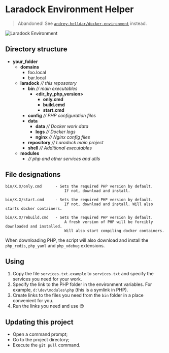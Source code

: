 # Laradock Environment Helper

> Abandoned! See [`andrey-helldar/docker-environment`](https://github.com/andrey-helldar/docker-environment) instead.

<img src="https://preview.dragon-code.pro/andrey-helldar/laradock-environment.svg?brand=docker" alt="Laradock Environment"/> 

## Directory structure

- **your_folder**
    - **domains**
        - foo.local
        - bar.local
    - **laradock** _// this reposotory_
        - **bin** _// main executables_
            - **<dir_by_php_version>**
                - **only.cmd**
                - **build.cmd**
                - **start.cmd**
        - **config** _// PHP configuration files_
        - **data**
            - **data** _// Docker work data_
            - **logs** _// Docker logs_
            - **nginx** _// Nginx config files_
        - **repository** _// Laradock main project_
        - **shell** _// Additional executables_
    - **modules**
        - _// php and other services and utils_

## File designations

    bin/X.X/only.cmd      - Sets the required PHP version by default.
                              If not, download and install.

    bin/X.X/start.cmd     - Sets the required PHP version by default.
                              If not, download and install. Will also starts docker containers.

    bin/X.X/rebuild.cmd   - Sets the required PHP version by default.
                              A fresh version of PHP will be forcibly downloaded and installed.
                              Will also start compiling docker containers.

When downloading PHP, the script will also download and install the `php_redis`, `php_yaml` and `php_xdebug` extensions.

## Using

1. Copy the file `services.txt.example` to `services.txt` and specify the services you need for your work.
2. Specify the link to the PHP folder in the environment variables. For example, `d:\dev\modules\php` (this is a symlink in PHP).
3. Create links to the files you need from the `bin` folder in a place convenient for you.
4. Run the links you need and use 😊

## Updating this project

- Open a command prompt;
- Go to the project directory;
- Execute the `git pull` command.
